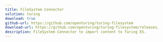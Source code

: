```yaml
---
title: FileSystem Connector
solution: turing
download: true
github-url: https://github.com/openturing/turing-filesystem
download-url: https://github.com/openturing/turing-filesystem/releases/download/0.3.3/turing-filesystem.jar
description: FileSystem Connector to import content to Turing ES.
---
```

